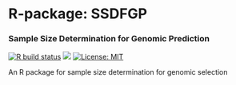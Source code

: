 # R-package: SSDFGP
### Sample Size Determination for Genomic Prediction

[![R build status](https://github.com/rossellhayes/ipa/workflows/R-CMD-check/badge.svg)](https://github.com/oumarkme/SSDFGP/actions)
[![](https://img.shields.io/badge/release%20version-0.1-blue.svg)](https://github.com/oumarkme/SSDFGP)
[![License: MIT](https://img.shields.io/badge/license-MIT-blue.svg)](https://cran.r-project.org/web/licenses/MIT)

An R package for sample size determination for genomic selection
